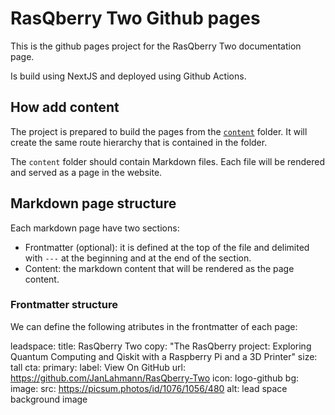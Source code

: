 # RasQberry Two Github pages

This is the github pages project for the RasQberry Two documentation page.

Is build using NextJS and deployed using Github Actions.

## How add content

The project is prepared to build the pages from the [`content`](https://github.com/paaragon/rasqberry-two-dev/tree/main/content) folder. It will create the same route hierarchy that is contained in the folder.

The `content` folder should contain Markdown files. Each file will be rendered and served as a page in the website.

## Markdown page structure

Each markdown page have two sections:

- Frontmatter (optional): it is defined at the top of the file and delimited with `---` at the beginning and at the end of the section.
- Content: the markdown content that will be rendered as the page content.

### Frontmatter structure

We can define the following atributes in the frontmatter of each page:

leadspace:
  title: RasQberry Two
  copy: "The RasQberry project: Exploring Quantum Computing and Qiskit with a Raspberry Pi and a 3D Printer"
  size: tall
  cta:
    primary:
      label: View On GitHub
      url: https://github.com/JanLahmann/RasQberry-Two
      icon: logo-github
  bg:
    image:
      src: https://picsum.photos/id/1076/1056/480
      alt: lead space background image